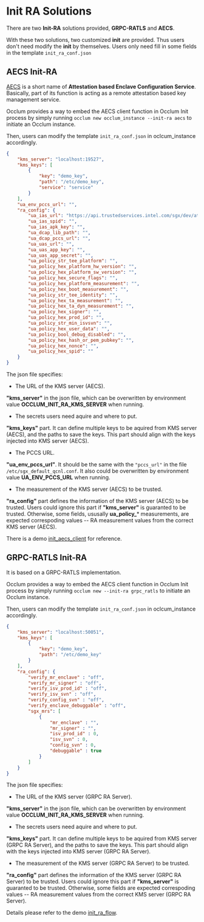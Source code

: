 # Init RA Solutions

There are two **Init-RA** solutions provided, **GRPC-RATLS** and **AECS**.

With these two solutions, two customized **init** are provided. Thus users don't need modify the **init** by themselves. Users only need fill in some fields in the template `init_ra_conf.json`

## AECS Init-RA

[AECS](https://github.com/SOFAEnclave/enclave-configuration-service) is a short name of **Attestation based Enclave Configuration Service**. Basically, part of its function is acting as a remote attestation based key management service. 

Occlum provides a way to embed the AECS client function in Occlum Init process by simply running `occlum new occlum_instance --init-ra aecs` to initiate an Occlum instance.

Then, users can modify the template `init_ra_conf.json` in oclcum_instance accordingly.

```json
{
    "kms_server": "localhost:19527",
    "kms_keys": [
        {
            "key": "demo_key",
            "path": "/etc/demo_key",
            "service": "service"
        }
    ],
    "ua_env_pccs_url": "",
    "ra_config": {
        "ua_ias_url": "https://api.trustedservices.intel.com/sgx/dev/attestation/v4",
        "ua_ias_spid": "",
        "ua_ias_apk_key": "",
        "ua_dcap_lib_path": "",
        "ua_dcap_pccs_url": "",
        "ua_uas_url": "",
        "ua_uas_app_key": "",
        "ua_uas_app_secret": "",
        "ua_policy_str_tee_platform": "",
        "ua_policy_hex_platform_hw_version": "",
        "ua_policy_hex_platform_sw_version": "",
        "ua_policy_hex_secure_flags": "",
        "ua_policy_hex_platform_measurement": "",
        "ua_policy_hex_boot_measurement": "",
        "ua_policy_str_tee_identity": "",
        "ua_policy_hex_ta_measurement": "",
        "ua_policy_hex_ta_dyn_measurement": "",
        "ua_policy_hex_signer": "",
        "ua_policy_hex_prod_id": "",
        "ua_policy_str_min_isvsvn": "",
        "ua_policy_hex_user_data": "",
        "ua_policy_bool_debug_disabled": "",
        "ua_policy_hex_hash_or_pem_pubkey": "",
        "ua_policy_hex_nonce": "",
        "ua_policy_hex_spid": ""
    }
}
```

The json file specifies:

* The URL of the KMS server (AECS).

**"kms_server"** in the json file, which can be overwritten by environment value **OCCLUM_INIT_RA_KMS_SERVER** when running.

* The secrets users need aquire and where to put.

**"kms_keys"** part. It can define multiple keys to be aquired from KMS server (AECS), and the paths to save the keys. This part should align with the keys injected into KMS server (AECS).

* The PCCS URL.

**"ua_env_pccs_url"**. It should be the same with the `"pccs_url"` in the file `/etc/sgx_default_qcnl.conf`. It also could be overwritten by environment value **UA_ENV_PCCS_URL** when running.

* The measurement of the KMS server (AECS) to be trusted.

**"ra_config"** part defines the information of the KMS server (AECS) to be trusted. Users could ignore this part if **"kms_server"** is guaranted to be trusted. Otherwise, some fields, ususally **ua_policy_*** measurements, are expected correspoding values -- RA measurement values from the correct KMS server (AECS).


There is a demo [init_aecs_client](https://github.com/occlum/occlum/tree/master/demos/remote_attestation/init_aecs_client) for reference.

## GRPC-RATLS Init-RA

It is based on a GRPC-RATLS implementation.

Occlum provides a way to embed the AECS client function in Occlum Init process by simply running `occlum new --init-ra grpc_ratls` to initiate an Occlum instance.

Then, users can modify the template `init_ra_conf.json` in oclcum_instance accordingly.

```json
{
    "kms_server": "localhost:50051",
    "kms_keys": [
        {
            "key": "demo_key",
            "path": "/etc/demo_key"
        }
    ],
    "ra_config": {
        "verify_mr_enclave" : "off",
        "verify_mr_signer" : "off",
        "verify_isv_prod_id" : "off",
        "verify_isv_svn" : "off",
        "verify_config_svn" : "off",
        "verify_enclave_debuggable" : "off",
        "sgx_mrs": [
            {
                "mr_enclave" : "",
                "mr_signer" : "",
                "isv_prod_id" : 0,
                "isv_svn" : 0,
                "config_svn" : 0,
                "debuggable" : true
            }
        ]
    }
}
```
The json file specifies:

* The URL of the KMS server (GRPC RA Server).

**"kms_server"** in the json file, which can be overwritten by environment value **OCCLUM_INIT_RA_KMS_SERVER** when running.

* The secrets users need aquire and where to put.

**"kms_keys"** part. It can define multiple keys to be aquired from KMS server (GRPC RA Server), and the paths to save the keys. This part should align with the keys injected into KMS server (GRPC RA Server).

* The measurement of the KMS server (GRPC RA Server) to be trusted.

**"ra_config"** part defines the information of the KMS server (GRPC RA Server) to be trusted. Users could ignore this part if **"kms_server"** is guaranted to be trusted. Otherwise, some fields are expected correspoding values -- RA measurement values from the correct KMS server (GRPC RA Server).


Details please refer to the demo [init_ra_flow](https://github.com/occlum/occlum/tree/master/demos/remote_attestation/init_ra_flow).
